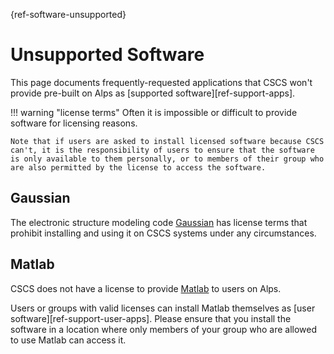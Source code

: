 [](){ref-software-unsupported}
# Unsupported Software

This page documents frequently-requested applications that CSCS won't provide pre-built on Alps as [supported software][ref-support-apps].

!!! warning "license terms"
    Often it is impossible or difficult to provide software for licensing reasons.

    Note that if users are asked to install licensed software because CSCS can't, it is the responsibility of users to ensure that the software is only available to them personally, or to members of their group who are also permitted by the license to access the software.

## Gaussian

The electronic structure modeling code [Gaussian](https://gaussian.com/) has license terms that prohibit installing and using it on CSCS systems under any circumstances.

## Matlab

CSCS does not have a license to provide [Matlab](https://www.mathworks.com/products/matlab.html) to users on Alps.

Users or groups with valid licenses can install Matlab themselves as [user software][ref-support-user-apps].
Please ensure that you install the software in a location where only members of your group who are allowed to use Matlab can access it.

